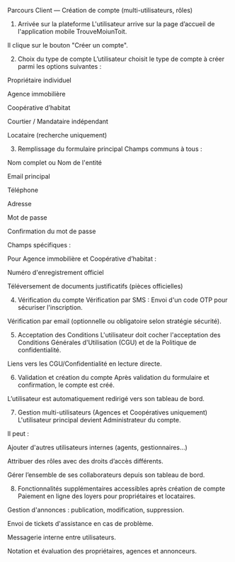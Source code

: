  Parcours Client — Création de compte (multi-utilisateurs, rôles)
1. Arrivée sur la plateforme
L'utilisateur arrive sur la page d’accueil de l'application mobile TrouveMoiunToit.

Il clique sur le bouton "Créer un compte".

2. Choix du type de compte
L’utilisateur choisit le type de compte à créer parmi les options suivantes :

Propriétaire individuel

Agence immobilière

Coopérative d’habitat

Courtier / Mandataire indépendant

Locataire (recherche uniquement)

3. Remplissage du formulaire principal
Champs communs à tous :

Nom complet ou Nom de l'entité

Email principal

Téléphone

Adresse

Mot de passe

Confirmation du mot de passe

Champs spécifiques :

Pour Agence immobilière et Coopérative d’habitat :

Numéro d'enregistrement officiel

Téléversement de documents justificatifs (pièces officielles)

4. Vérification du compte
Vérification par SMS : Envoi d'un code OTP pour sécuriser l'inscription.

Vérification par email (optionnelle ou obligatoire selon stratégie sécurité).

5. Acceptation des Conditions
L'utilisateur doit cocher l'acceptation des Conditions Générales d'Utilisation (CGU) et de la Politique de confidentialité.

Liens vers les CGU/Confidentialité en lecture directe.

6. Validation et création du compte
Après validation du formulaire et confirmation, le compte est créé.

L’utilisateur est automatiquement redirigé vers son tableau de bord.

7. Gestion multi-utilisateurs (Agences et Coopératives uniquement)
L'utilisateur principal devient Administrateur du compte.

Il peut :

Ajouter d'autres utilisateurs internes (agents, gestionnaires…)

Attribuer des rôles avec des droits d’accès différents.

Gérer l’ensemble de ses collaborateurs depuis son tableau de bord.

8. Fonctionnalités supplémentaires accessibles après création de compte
Paiement en ligne des loyers pour propriétaires et locataires.

Gestion d'annonces : publication, modification, suppression.

Envoi de tickets d'assistance en cas de problème.

Messagerie interne entre utilisateurs.

Notation et évaluation des propriétaires, agences et annonceurs.

